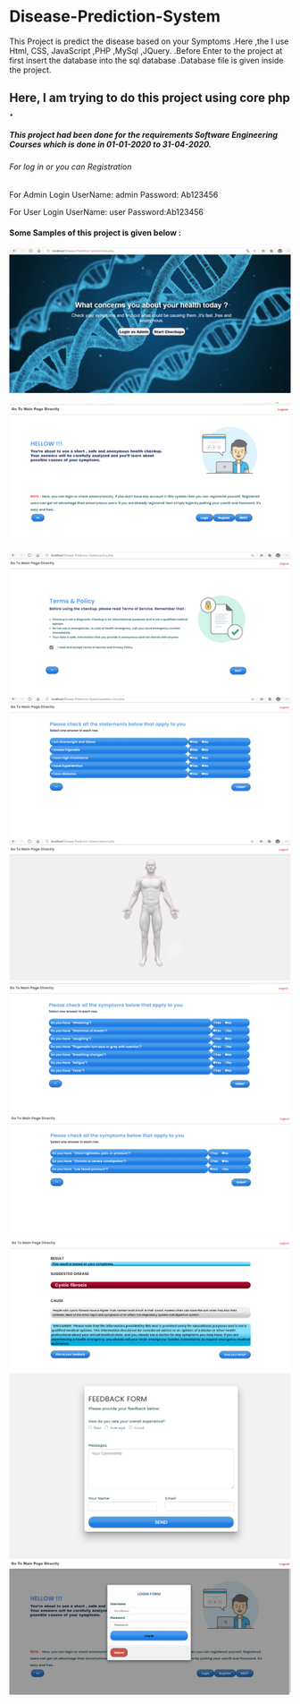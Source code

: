 # Disease-Prediction-System
This Project is predict the disease based on your Symptoms .Here ,the I use Html, CSS, JavaScript ,PHP ,MySql ,JQuery. .Before Enter to the project at first insert the database into the sql database .Database file is given inside the project.


## Here, I am trying to do this project using core php .
##### This project had been done for the requirements Software Engineering Courses which is done in 01-01-2020  to 31-04-2020.

###### For log in or you can Registration 

For Admin Login UserName: admin 
                Password: Ab123456

For User Login UserName: user
               Password:Ab123456


#### Some Samples of this project is given below :

![Front Page](images/1.PNG)

![2nd Page](images/2.PNG)

![4th Page](images/3.PNG)
![5th Page](images/4.PNG)
![6th Page](images/5.PNG)
![7th Page](images/6.PNG)
![8th Page](images/7.PNG)
![9th Page](images/8.PNG)
![10th Page](images/9.PNG)
![11th Page](images/11.PNG)

